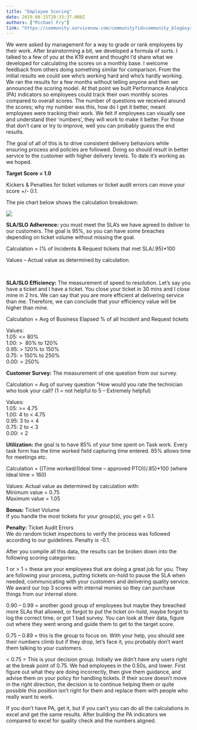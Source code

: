 ```yaml
---
title: "Employee Scoring"
date: 2019-08-15T20:33:37.000Z
authors: ["Michael Fry"]
link: "https://community.servicenow.com/community?id=community_blog&sys_id=fc828b19db1f37001cd8a345ca9619bc"
---
```

<p>We were asked by management for a way to grade or rank employees by their work. After brainstorming a bit, we developed a formula of sorts. I talked to a few of you at the K19 event and thought I’d share what we developed for calculating the scores on a monthly base. I welcome feedback from others doing something similar for comparison. From the initial results we could see who’s working hard and who’s hardly working. We ran the results for a few months without telling anyone and then we announced the scoring model. At that point we built Performance Analytics (PA) indicators so employees could track their own monthly scores compared to overall scores. The number of questions we received around the scores; why my number was this, how do I get it better, meant employees were tracking their work. We felt if employees can visually see and understand their ‘numbers’, they will work to make it better. For those that don’t care or try to improve, well you can probably guess the end results.</p>
<p>The goal of all of this is to drive consistent delivery behaviors while ensuring process and policies are followed. Doing so should result in better service to the customer with higher delivery levels. To date it’s working as we hoped. </p>
<p><strong>Target Score &#61; 1.0</strong></p>
<p>Kickers &amp; Penalties for ticket volumes or ticket audit errors can move your score &#43;/- 0.1.</p>
<p>The pie chart below shows the calculation breakdown:</p>
<p><img src="https://community.servicenow.com/d8028f11db1f37001cd8a345ca9619cd.iix" /></p>
<p><strong>SLA/SLO Adherence:</strong> you must meet the SLA’s we have agreed to deliver to our customers. The goal is 95%, so you can have some breaches depending on ticket volume without missing the goal.</p>
<p>Calculation &#61; (% of Incidents &amp; Request tickets that met SLA/.95)*100</p>
<p>Values – Actual value as determined by calculation.</p>
<p> </p>
<p><strong>SLA/SLO Efficiency:</strong> The measurement of speed to resolution. Let’s say you have a ticket and I have a ticket. You close your ticket in 30 mins and I close mine in 2 hrs. We can say that you are more efficient at delivering service than me. Therefore, we can conclude that your efficiency value will be higher than mine.</p>
<p>Calculation &#61; Avg of Business Elapsed % of all Incident and Request tickets</p>
<p>Values:<br />1.05: &lt;&#61; 80%<br />1.00: &gt;  80% to 120%<br />0.95: &gt; 120% to 150%<br />0.75: &gt; 150% to 250%<br />0.00: &gt; 250% </p>
<p><strong>Customer Survey:</strong> The measurement of one question from our survey.</p>
<p>Calculation &#61; Avg of survey question “How would you rate the technician who took your call? (1 &#61; not helpful to 5 – Extremely helpful)</p>
<p>Values:<br />1.05: &gt;&#61; 4.75<br />1.00: 4 to &lt; 4.75<br />0.95: 3 to &lt; 4<br />0.75: 2 to &lt; 3<br />0.00: &lt; 2</p>
<p><strong>Utilization:</strong> the goal is to have 85% of your time spent on Task work. Every task form has the time worked field capturing time entered. 85% allows time for meetings etc.</p>
<p>Calculation &#61; ((Time worked/(Ideal time – approved PTO))/.85)*100 (where Ideal time &#61; 160)</p>
<p>Values: Actual value as determined by calculation with:<br />Minimum value &#61; 0.75<br />Maximum value &#61; 1.05</p>
<p><strong>Bonus:</strong> Ticket Volume<br />If you handle the most tickets for your group(s), you get &#43; 0.1.</p>
<p><strong>Penalty:</strong> Ticket Audit Errors<br />We do random ticket inspections to verify the process was followed according to our guidelines. Penalty is -0.1.</p>
<p>After you compile all this data, the results can be broken down into the following scoring categories:</p>
<p>1 or &gt; 1 &#61; these are your employees that are doing a great job for you. They are following your process, putting tickets on-hold to pause the SLA when needed, communicating with your customers and delivering quality service. We award our top 3 scores with internal monies so they can purchase things from our internal store.</p>
<p>0.90 – 0.99 &#61; another good group of employees but maybe they breached more SLAs that allowed, or forgot to put the ticket on-hold, maybe forgot to log the correct time, or got 1 bad survey. You can look at their data, figure out where they went wrong and guide them to get to the target score.</p>
<p>0.75 – 0.89 &#61; this is the group to focus on. With your help, you should see their numbers climb but if they drop, let’s face it, you probably don’t want them talking to your customers. </p>
<p>&lt; 0.75 &#61; This is your decision group. Initially we didn’t have any users right at the break point of 0.75. We had employees in the 0.50s, and lower. First figure out what they are doing incorrectly, then give them guidance, and advise them on your policy for handling tickets. If their score doesn’t move in the right direction, the decision is to continue helping them or quite possible this position isn’t right for them and replace them with people who really want to work.</p>
<p>If you don’t have PA, get it, but if you can’t you can do all the calculations in excel and get the same results. After building the PA indicators we compared to excel for quality check and the numbers aligned.</p>